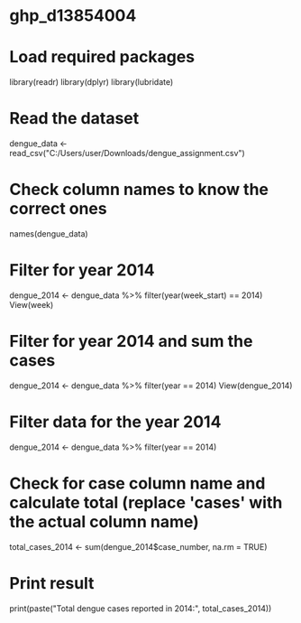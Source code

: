 # ghp_d13854004
# Load required packages
library(readr)
library(dplyr)
library(lubridate)

# Read the dataset 
dengue_data <- read_csv("C:/Users/user/Downloads/dengue_assignment.csv")
# Check column names to know the correct ones
names(dengue_data)
# Filter for year 2014
dengue_2014 <- dengue_data %>%
  filter(year(week_start) == 2014)
View(week)
# Filter for year 2014 and sum the cases
dengue_2014 <- dengue_data %>%
  filter(year == 2014)
View(dengue_2014)

# Filter data for the year 2014
dengue_2014 <- dengue_data %>%
  filter(year == 2014)

# Check for case column name and calculate total (replace 'cases' with the actual column name)
total_cases_2014 <- sum(dengue_2014$case_number, na.rm = TRUE)
# Print result
print(paste("Total dengue cases reported in 2014:", total_cases_2014))
